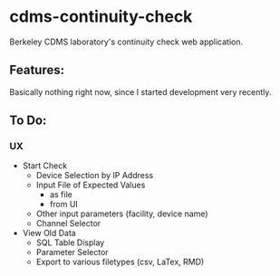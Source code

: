 # cdms-continuity-check
Berkeley CDMS laboratory's continuity check web application.

## Features:
Basically nothing right now, since I started development very recently.

## To Do:

### UX
+ Start Check
	+ Device Selection by IP Address 
	+ Input File of Expected Values
		+ as file
		+ from UI
	+ Other input parameters (facility, device name)
	+ Channel Selector
+ View Old Data
	+ SQL Table Display
	+ Parameter Selector
	+ Export to various filetypes (csv, LaTex, RMD)



